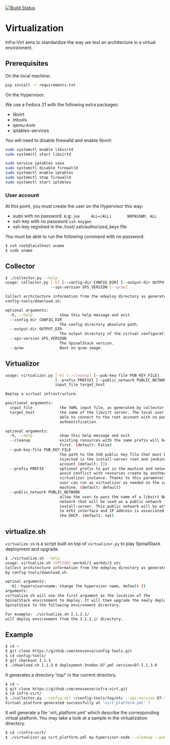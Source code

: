[![Build Status](https://travis-ci.org/enovance/infra-virt.svg?branch=master)](https://travis-ci.org/enovance/infra-virt)

# Virtualization

Infra-Virt aims to standardize the way we test an architecture in a
virtual environment.

## Prerequisites

On the local machine:

```sh
pip install -r requirements.txt
```

On the Hypervisor:

We use a Fedora 21 with the following extra packages:

- libvirt
- mtools
- qemu-kvm
- iptables-services

You will need to disable firewalld and enable libvirt:

```sh
sudo systemctl enable libvirtd
sudo systemctl start libvirtd

sudo service iptables save
sudo systemctl disable firewalld
sudo systemctl enable iptables
sudo systemctl stop firewalld
sudo systemctl start iptables
```

### User account

At this point, you must create the user on the Hypervisor this way:

* sudo with no password. e.g: `joe     ALL=(ALL)       NOPASSWD: ALL`
* ssh-key with no password `ssh-keygen`
* ssh-key registred in the /root/.ssh/authorized_keys file

You must be able to run the following command with no password:

```sh
$ ssh root@localhost uname
$ sudo uname
```

## Collector

```sh
$ ./collector.py --help
usage: collector.py [-h] [--config-dir CONFIG_DIR] [--output-dir OUTPUT_DIR]
                    --sps-version SPS_VERSION [--qcow]

Collect architecture information from the edeploy directory as generated by
config-tools/download.sh.

optional arguments:
  -h, --help            show this help message and exit
  --config-dir CONFIG_DIR
                        The config directory absolute path.
  --output-dir OUTPUT_DIR
                        The output directory of the virtual configuration.
  --sps-version SPS_VERSION
                        The SpinalStack version.
  --qcow                Boot on qcow image.
```

## Virtualizor

```sh
usage: virtualizor.py [-h] [--cleanup] [--pub-key-file PUB_KEY_FILE]
                      [--prefix PREFIX] [--public_network PUBLIC_NETWORK]
                      input_file target_host

Deploy a virtual infrastructure.

positional arguments:
  input_file            the YAML input file, as generated by collector.py.
  target_host           the name of the libvirt server. The local user must be
                        able to connect to the root account with no password
                        authentification.

optional arguments:
  -h, --help            show this help message and exit
  --cleanup             existing resources with the same prefix will be remove
                        first. (default: False)
  --pub-key-file PUB_KEY_FILE
                        the path to the SSH public key file that must be
                        injected in the install-server root and jenkins
                        account (default: [])
  --prefix PREFIX       optional prefix to put in the machine and network to
                        avoid conflict with resources create by another
                        virtualizor instance. Thanks to this parameter, the
                        user can run as virtualizor as needed on the same
                        machine. (default: default)
  --public_network PUBLIC_NETWORK
                        allow the user to pass the name of a libvirt NATed
                        network that will be used as a public network for the
                        install-server. This public network will by attached
                        to eth1 interface and IP address is associated using
                        the DHCP. (default: nat)
```

## virtualize.sh

`virtualize.sh` is a script built on top of `virtualizor.py` to play SpinalStack deployment and upgrade.

```sh
$ ./virtualize.sh --help
usage: virtualize.sh [OPTION] workdir1 workdir2 etc
Collect architecture information from the edeploy directory as generated
by config-tools/download.sh.

optinal arguments:
  -H|--hypervisor=name: change the hypervisor name, default ()
arguments:
virtualize.sh will use the first argument as the location of the
SpinalStack environment to deploy. It will then upgrade the newly deployed
SpinalStack to the following environment directory.

For example: ./virtualize.sh I.1.2.1/
will deploy environment from the I.1.2.1/ directory.
```

## Example

```sh
$ cd ~
$ git clone https://github.com/enovance/config-tools.git
$ cd config-tools/
$ git checkout I.1.3
$ ./download.sh I.1.3.0 deployment-3nodes-D7.yml version=D7-I.1.3.0
```

It generates a directory 'top/' in the current directory.

```sh
$ cd ~
$ git clone https://github.com/enovance/infra-virt.git
$ cd infra-virt/
$ ./collector.py --config-dir ~/config-tools/top/etc --sps-version D7-I.1.3.0
Virtual platform generated successfully at 'virt_platform.yml' !
```

It will generate a file 'virt_platform.yml' which describe the corresponding virtual
platform. You may take a look at a sample in the virtualization directory.

```sh
$ cd ~/infra-virt/
$ ./virtualizor.py virt_platform.yml my-hypervisor-node --cleanup --pub-key-file ~/.ssh/boa.pub
```

